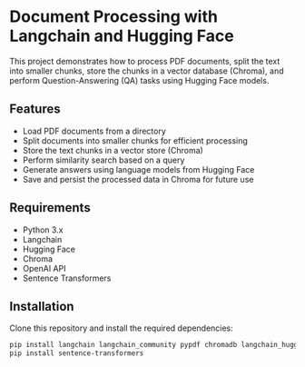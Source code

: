 # Document Processing with Langchain and Hugging Face

This project demonstrates how to process PDF documents, split the text into smaller chunks, store the chunks in a vector database (Chroma), and perform Question-Answering (QA) tasks using Hugging Face models.

## Features
- Load PDF documents from a directory
- Split documents into smaller chunks for efficient processing
- Store the text chunks in a vector store (Chroma)
- Perform similarity search based on a query
- Generate answers using language models from Hugging Face
- Save and persist the processed data in Chroma for future use

## Requirements

- Python 3.x
- Langchain
- Hugging Face
- Chroma
- OpenAI API
- Sentence Transformers

## Installation

Clone this repository and install the required dependencies:

```bash
pip install langchain langchain_community pypdf chromadb langchain_huggingface openai tiktoken huggingface_hub
pip install sentence-transformers
